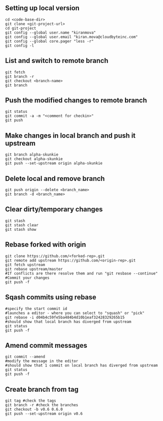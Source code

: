 ## Setting up local version
```
cd <code-base-dir>
git clone <git-project-url>
cd git-project
git config --global user.name "kiranmova"
git config --global user.email "kiran.mova@cloudbyteinc.com"
git config --global core.pager "less -r" 
git config -l
```

## List and switch to remote branch
```
git fetch
git branch -r
git checkout <branch-name>
git branch
```

## Push the modified changes to remote branch
```
git status
git commit -a -m "<comment for checkin>"
git push
```

## Make changes in local branch and push it upstream
```
git branch alpha-skunkie
git checkout alpha-skunkie
git push --set-upstream origin alpha-skunkie
```

## Delete local and remove branch
```
git push origin --delete <branch_name>
git branch -d <branch_name>
```

## Clear dirty/temporary changes
```
git stash
git stash clear
git stash show
```

## Rebase forked with origin
```
git clone https://github.com/<forked-rep>.git
git remote add upstream https://github.com/<origin-rep>.git
git fetch upstream
git rebase upstream/master
#If conflicts are there resolve them and run "git resbase --continue"
#Commit your changes
git push -f
```

## Sqash commits using rebase
```
#specify the start commit id
#launches a editor - where you can select to "squash" or "pick" 
git rebase -i d04b4c59fe5ba484b4d10b1eaf32428329265b15
#should show that local branch has diverged from upstream
git status
git push -f
```


## Amend commit messages
```
git commit --amend
#modify the message in the editor
#should show that 1 commit on local branch has diverged from upstream
git status
git push -f
```

## Create branch from tag
```
git tag #check the tags
git branch -r #check the branches
git checkout -b v0.6 0.6.0
git push --set-upstream origin v0.6
```
